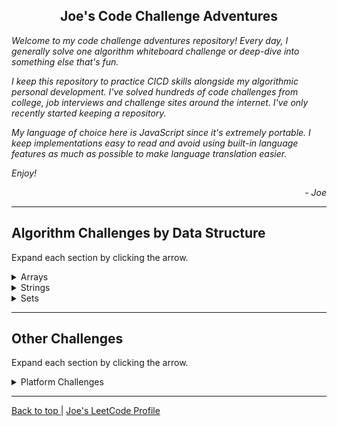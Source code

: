 <section id="top">
    <h2 align="center"> Joe's Code Challenge Adventures </h2>
    <p> <em>
        Welcome to my code challenge adventures repository!
        Every day, I generally solve one algorithm whiteboard challenge or
        deep-dive into something else that's fun.
        </em> </p>
    <p> <em>
        I keep this repository to practice CICD skills alongside my algorithmic
        personal development.
        I've solved hundreds of code challenges from college, job interviews and
        challenge sites around the internet.
        I've only recently started keeping a repository.
        </em> </p>
    <p><em>
        My language of choice here is JavaScript since it's extremely portable.
        I keep implementations easy to read and avoid using built-in language
        features as much as possible to make language translation easier.
        </em></p>
    <p><em>
        Enjoy!
        </em></p>
    <div align="right">
        <em> - Joe </em>
    </div>
</section>

<hr />

## Algorithm Challenges by Data Structure

Expand each section by clicking the arrow.
<details>
    <summary> Arrays </summary>
    <ul>
    <li>
        <a href="./js/algo-challenges/create-target-array-in-the-given-order">Create Target Array in the Given Order</a>
    </li>
    <li>
        <a href="./js/algo-challenges/decode-xored-array">Decode XORed Array</a>
    </li>
    <li>
        <a href="./js/algo-challenges/decompress-run-length-encoded-list">Decompress Run-Length Encoded List</a>
    </li>
    <li>
        <a href="./js/algo-challenges/difference-between-element-sum-and-digit-sum-of-an-array">Difference Between Element Sum and Digit Sum of an Array</a>
    </li>
    <li>
        <a href="./js/algo-challenges/final-value-of-variable-after-performing-operations">Final Value of Variable After Performing Operations</a>
    </li>
    <li>
        <a href="./js/algo-challenges/find-numbers-with-even-number-of-digits">Find Numbers with Even Number of Digits</a>
    </li>
    <li>
        <a href="./js/algo-challenges/how-many-numbers-are-smaller-than-the-current-number">How Many Numbers are Smaller than the Current Number</a>
    </li>
    <li>
        <a href="./js/algo-challenges/kids-with-the-greatest-number-of-candies">Kids with the Greatest Number of Candies</a>
    </li>
    <li>
        <a href="./js/algo-challenges/max-consecutive-ones">Max Consecutive Ones</a>
    </li>
    <li>
        <a href="./js/algo-challenges/maximum-number-of-words-found-in-sentences">Maximum Number of Words Found in Sentences</a>
    </li>
    <li>
        <a href="./js/algo-challenges/number-of-good-pairs">Number of Good Pairs</a>
    </li>
    <li>
        <a href="./js/algo-challenges/pairwise-array-comparison">Pairwise Array Comparison</a>
    </li>
    <li>
        <a href="./js/algo-challenges/shuffle-the-array">Shuffle the Array</a>
    </li>
    </ul>
</details>
<details>
    <summary> Strings </summary>
    <ul>
    <li>
        <a href="./js/algo-challenges/defanging-an-ip-address">Defanging an IP Address</a>
    </li>
    <li>
        <a href="./js/algo-challenges/remove-vowels-from-a-string">Remove Vowels from a String</a>
    </li>
    </ul>
</details>
<details>
    <summary> Sets </summary>
    <ul>
    <li>
        <a href="./js/ds-challenges/design-a-set-class">Design a Set Class</a>
    </li>
    </ul>
</details>

<hr />

## Other Challenges

Expand each section by clicking the arrow.
<details>
    <summary> Platform Challenges </summary>
    <ul>
        <li>
            <a href="./js/platform-challenges/node/node-events/intro">Node Events Intro</a>
        </li>
    </ul>
</details>
<hr />

<div id="footer-nav">
    <a href="#top"> Back to top </a> |
    <a href="https://leetcode.com/joeivans/"> Joe's LeetCode Profile </a>
</div>
